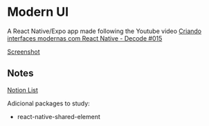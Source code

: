 # Modern UI

A React Native/Expo app made following the Youtube video [Criando interfaces modernas com React Native - Decode #015](https://www.youtube.com/watch?v=cWD_hMoge-0)

[Screenshot](.github/screeshot.jpg)

## Notes

[Notion List](https://axiomatic-basin-551.notion.site/Criando-interfaces-modernas-com-React-Native-3a6911ae114744b3b8cb20bc3aea9755)

Adicional packages to study:
- react-native-shared-element
